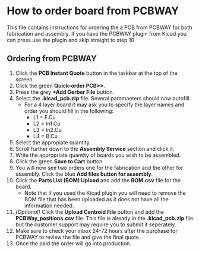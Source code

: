 # How to order board from PCBWAY

This file contains instructions for ordering the a PCB from PCBWAY for both fabrication and assembly. If you have the PCBWAY plugin from Kicad you can press use the plugin and skip straight to step 10

## Ordering from PCBWAY
1. Click the **PCB Instant Quote** button in the taskbar at the top of the screen.
2. Click the green **Quick-order PCB>>**.
3. Press the grey **+Add Gerber File** button.
4. Select the **.kicad_pcb.zip** file. Several paramaeters should now autofill.
    - For a 4 layer board it may ask you to specify the layer names and order you should fill in the following:
        - L1 = F.Cu
        - L2 = In1.Cu
        - L3 = In2.Cu
        - L4 = B.Cu
5. Select the appropiate quantity.
6. Scroll further down to the **Assembly Service** section and click it.
7. Write the appropriate quantity of boards you wish to be assembled.
8. Click the green **Save to Cart** button.
9. You will now see two orders one for the fabrication and the other for assembly. Click the blue **Add files button for assembly**.
10. Click the **Parts List (BOM) Upload** and add the **BOM.csv** file for the board. 
    - Note that if you used the Kicad plugin you will need to remove the BOM file that has been uploaded as it does not have all the information needed.
11. _(Optional)_ Click the **Upload Centroid File** button and add the **PCBWay_positions.csv** file. This file is already in the **.kicad_pcb.zip** file but the customer support may require you to submit it seperately.
12. Make sure to check your inbox 24-72 hours after the purchase for PCBWAY to review the file and give the final quote.
13. Once the paid the order will go into production.